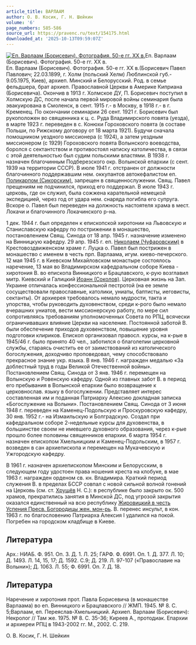 ```yaml
---
article_title: ВАРЛААМ
author: О. В. Косик, Г. Н. Шейкин
volume: '6'
page_numbers: 585-586
source_url: https://pravenc.ru/text/154175.html
downloaded_at: '2025-10-13T09:59:07Z'
---
```


[![Еп. Варлаам (Борисевич). Фотография. 50-е гг. XX в.](https://pravenc.ru/data/647/461/1234/i200.jpg "Кликните для увеличения картинки")](https://pravenc.ru/data/647/461/1234/i400.jpg)Еп. Варлаам (Борисевич). Фотография. 50-е гг. XX в.  
Еп. Варлаам (Борисевич). Фотография. 50-е гг. XX в.(Борисевич Павел Павлович; 22.03.1899, г. Холм (польский Хелм) Люблинской губ.- 9.05.1975, Киев), архиеп. Минский и Белорусский. Род. в семье фельдшера, брат архиеп. Православной Церкви в Америке Киприана (Борисевича). Окончив в 1913 г. Холмское ДУ, П. Борисевич поступил в Холмскую ДС, после начала первой мировой войны семинария была эвакуирована в Смоленск, в сент. 1915 г.- в Москву, в 1918 г.- в г. Кременец. По окончании семинарии 26 сент. 1921 г. Борисевич был рукоположен во священника к ц. с. Руда Владимирского повята (уезда), в марте 1923 г. переведен в с. Конюхи Гороховского повята (в составе Польши, по Рижскому договору от 18 марта 1921). Будучи сначала помощником уездного миссионера (с 1924), а затем уездным миссионером (с 1929) Гороховского повята Волынского воеводства, боролся с сектантством и противостоял натиску католичества, в связи с этой деятельностью был судим польскими властями. В 1938 г. назначен благочинным Подберезского окр. Волынской епархии (с сент. 1939 на территории СССР). В июле 1941 г. отстранен от должности благочинного поддержавшим нем. оккупантов автокефалистом еп. [Поликарпом (Сикорским)](<https://pravenc.ru/text/Поликарпом (Сикорским).html>), запрещен в священнослужении. Свящ. Павел прещениям не подчинился, приход его поддержал. В июле 1943 г. церковь, где он служил, была сожжена карательной немецкой экспедицией, через год от удара нем. снаряда погибла его супруга. Вскоре о. Павел был переведен на должность настоятеля храма в мест. Локачи и благочинного Локачинского р-на.

1 дек. 1944 г. был определен к епископской хиротонии на Львовскую и Станиславскую кафедру по пострижении в монашество, постановлением Свящ. Синода от 18 апр. 1945 г. назначение изменено на Винницкую кафедру. 29 апр. 1945 г. еп. [Николаем (Чуфаровским)](<https://pravenc.ru/text/Николаем (Чуфаровским).html>) в Крестовоздвиженском храме г. Луцка о. Павел был пострижен в монашество с именем в честь прп. Варлаама, игум. киево-печерского. 12 мая 1945 г. в Киевском Михайловском монастыре состоялось наречение, 13 мая во Владимирском кафедральном соборе Киева - хиротония В. во епископа Винницкого и Брацлавского, к-рую возглавил митр. Киевский и Галицкий [Иоанн (Соколов)](<https://pravenc.ru/text/Иоанн (Соколов).html>). Церковная жизнь на Зап. Украине отличалась конфессиональной пестротой (на ее земле сосуществовали православные, католики, униаты, баптисты, иеговисты, сектанты). От архиерея требовалось немало мудрости, такта и упорства, чтобы руководить духовенством, среди к-рого было немало вчерашних униатов, вести миссионерскую работу, по мере сил сопротивляясь требованиям уполномоченных Совета по РПЦ, всячески ограничивавших влияние Церкви на население. Постоянной заботой В. были обеспечение приходов духовенством, повышение уровня подготовки клириков. Епископ организовал правосл. курсы, на к-рые в 1945/46 г. было принято 40 чел., заботился о благолепии церковной службы, стараясь очистить ее от заимствований из католического богослужения, доходчиво проповедовал, чему способствовало прекрасное знание укр. языка. В янв. 1946 г. награжден медалью «За доблестный труд в годы Великой Отечественной войны». Постановлением Свящ. Синода от 3 янв. 1946 г. перемещен на Волынскую и Ровенскую кафедру. Одной из главных забот В. в период его пребывания в Волынской епархии было возвращение к церковнослав. языку в богослужении. Представляет интерес составленная им и поданная Патриарху Алексию докладная записка «Богослужение на Волыни». Постановлением Свящ. Синода от 3 июня 1948 г. переведен на Каменец-Подольскую и Проскуровскую кафедру, 30 янв. 1952 г.- на Измаильскую и Болградскую. Создал при кафедральном соборе 2-недельные курсы для духовенства, в большинстве своем не имевшего духовного образования, через к-рые прошло более половины священников епархии. 6 марта 1954 г. назначен епископом Хмельницким и Каменец-Подольским, в 1957 г. возведен в сан архиепископа и перемещен на Мукачевскую и Ужгородскую кафедру.

В 1961 г. назначен архиепископом Минским и Белорусским, в следующем году удостоен права ношения креста на клобуке, в мае 1963 г. награжден орденом св. кн. Владимира. Краткий период служения В. в пределах БССР совпал с новой сильной волной гонений на Церковь (см. ст. [Хрущёв](https://pravenc.ru/text/Хрущёв.html) Н. С.): в республике было закрыто ок. 500 храмов, прекратились занятия в Минской ДС, под угрозой закрытия оказался единственный на всю республику [Жировицкий в честь Успения Пресв. Богородицы жен. мон-рь](<https://pravenc.ru/text/Жировицкий в честь Успения Пресв  Богородицы жен  мон-рь.html>). В. перенес инсульт, в кон. 1963 г. по благословению Патриарха Алексия I удалился на покой. Погребен на городском кладбище в Киеве.

## Литература

Арх.: НИАБ. Ф. 951. Оп. 3. Д. 1. Л. 25; ГАРФ. Ф. 6991. Оп. 1. Д. 377. Л. 10; Д. 1493. Л. 14, 15, 17; Д. 1592. С.9; Д. 219. Л. 97-107 («Православие на Волыни»); Д. 1063. Л. 55; Ф. 6991. Оп. 7. Д. 18.

## Литература

Наречение и хиротония прот. Павла Борисевича (в монашестве Варлаама) во еп. Винницкого и Брацлавского // ЖМП. 1945. № 8. С. 5;Варлаам, еп. Переяслав-Хмельницкий. Архиеп. Варлаам (Борисевич): Некролог // Там же. 1975. № 8. С. 35-36; Киреев А., протодиак. Епархии и архиереи РПЦ в 1943-2002 гг. М., 2002. С. 219.

О. В. Косик, Г. Н. Шейкин
